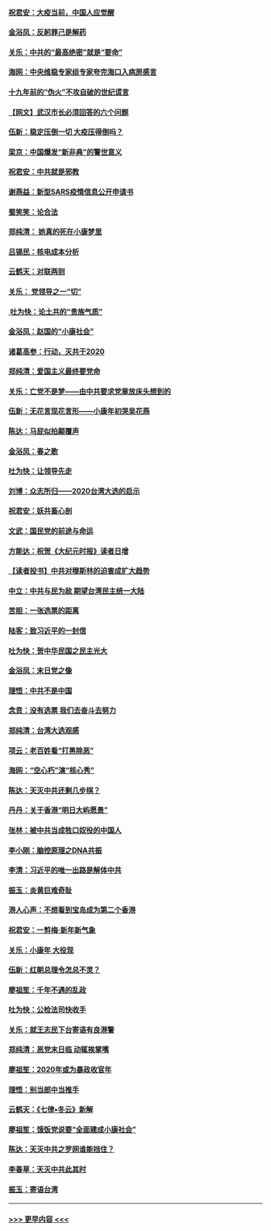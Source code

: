 #### [祝君安：大疫当前，中国人应觉醒](../pages/nsc993/n11821946.md?t=01270401) 
#### [金浴凤：反躬罪己是解药](../pages/nsc993/n11820280.md?t=01270401) 
#### [关乐：中共的“最高绝密”就是“要命”](../pages/nsc993/n11816946.md?t=01270401) 
#### [海网：中央维稳专家组专家夸完海口入病房感言](../pages/nsc993/n11815138.md?t=01270401) 
#### [十九年前的“伪火”不攻自破的世纪谎言](../pages/nsc993/n11813238.md?t=01270401) 
#### [【网文】武汉市长必须回答的六个问题](../pages/nsc993/n11813848.md?t=01270401) 
#### [伍新：稳定压倒一切 大疫压得倒吗？](../pages/nsc993/n11812634.md?t=01270401) 
#### [梁京：中国爆发“新非典”的警世意义](../pages/nsc993/n11812554.md?t=01270401) 
#### [祝君安：中共就是邪教](../pages/nsc993/n11812431.md?t=01270401) 
#### [谢燕益：新型SARS疫情信息公开申请书](../pages/nsc993/n11808840.md?t=01270401) 
#### [蜀笑笑：论合法](../pages/nsc993/n11808064.md?t=01270401) 
#### [郑纯清： 她真的死在小康梦里](../pages/nsc993/n11806623.md?t=01270401) 
#### [吕锡民：核电成本分析](../pages/nsc993/n11806284.md?t=01270401) 
#### [云鹤天：对联两则](../pages/nsc993/n11805957.md?t=01270401) 
#### [关乐： 党领导之一“切”](../pages/nsc993/n11804505.md?t=01270401) 
#### [ 吐为快：论土共的“贵族气质”](../pages/nsc993/n11804490.md?t=01270401) 
#### [金浴凤：赵国的“小康社会”](../pages/nsc993/n11804452.md?t=01270401) 
#### [诸葛高参：行动，灭共于2020](../pages/nsc993/n11804120.md?t=01270401) 
#### [郑纯清：爱国主义最终要党命](../pages/nsc993/n11802197.md?t=01270401) 
#### [关乐：亡党不是梦——由中共要求党章放床头想到的](../pages/nsc993/n11802156.md?t=01270401) 
#### [伍新：无花言现花言形——小康年初哭吴花燕](../pages/nsc993/n11800044.md?t=01270401) 
#### [陈达：马屁似拍颠覆声](../pages/nsc993/n11800010.md?t=01270401) 
#### [金浴凤：春之歌](../pages/nsc993/n11797687.md?t=01270401) 
#### [吐为快：让领导先走](../pages/nsc993/n11797512.md?t=01270401) 
#### [刘博：众志所归——2020台湾大选的启示](../pages/nsc993/n11796878.md?t=01270401) 
#### [祝君安：妖共畜心剖](../pages/nsc993/n11794273.md?t=01270401) 
#### [文武：国民党的前途与命运](../pages/nsc993/n11794198.md?t=01270401) 
#### [方能达：祝贺《大纪元时报》读者日增](../pages/nsc993/n11793807.md?t=01270401) 
#### [【读者投书】中共对穆斯林的迫害成扩大趋势](../pages/nsc993/n11791371.md?t=01270401) 
#### [中立：中共与民为敌 期望台湾民主统一大陆](../pages/nsc993/n11790392.md?t=01270401) 
#### [苦胆：一张选票的距离](../pages/nsc993/n11788914.md?t=01270401) 
#### [陆客：致习近平的一封信](../pages/nsc993/n11788867.md?t=01270401) 
#### [吐为快：贺中华民国之民主光大](../pages/nsc993/n11788618.md?t=01270401) 
#### [金浴凤：末日党之像](../pages/nsc993/n11787475.md?t=01270401) 
#### [理悟：中共不是中国](../pages/nsc993/n11787463.md?t=01270401) 
#### [念贲：没有选票  我们去奋斗去努力](../pages/nsc993/n11787398.md?t=01270401) 
#### [郑纯清：台湾大选观感](../pages/nsc993/n11786210.md?t=01270401) 
#### [项云：老百姓看“打黑除恶”](../pages/nsc993/n11785398.md?t=01270401) 
#### [海网：“空心朽”演“核心秀”](../pages/nsc993/n11783874.md?t=01270401) 
#### [陈达：天灭中共还剩几步棋？](../pages/nsc993/n11783719.md?t=01270401) 
#### [丹丹：关于香港“明日大屿愿景”](../pages/nsc993/n11783273.md?t=01270401) 
#### [张林：被中共当成牲口奴役的中国人](../pages/nsc993/n11782397.md?t=01270401) 
#### [李小刚：脑控原理之DNA共振](../pages/nsc993/n11780962.md?t=01270401) 
#### [李清：习近平的唯一出路是解体中共](../pages/nsc993/n11780866.md?t=01270401) 
#### [振玉：炎黄巨难奇耻](../pages/nsc993/n11779632.md?t=01270401) 
#### [港人心声：不想看到宝岛成为第二个香港](../pages/nsc993/n11778817.md?t=01270401) 
#### [祝君安：一剪梅‧新年新气象](../pages/nsc993/n11776340.md?t=01270401) 
#### [关乐：小康年 大役现](../pages/nsc993/n11774213.md?t=01270401) 
#### [伍新：红朝总理令怎总不灵？](../pages/nsc993/n11770813.md?t=01270401) 
#### [廖祖笙：千年不遇的乱政](../pages/nsc993/n11770373.md?t=01270401) 
#### [吐为快：公检法司快收手](../pages/nsc993/n11770359.md?t=01270401) 
#### [关乐：就王志民下台寄语有良港警](../pages/nsc993/n11769903.md?t=01270401) 
#### [郑纯清：恶党末日临 动辄挨掌嘴](../pages/nsc993/n11769356.md?t=01270401) 
#### [廖祖笙：2020年或为暴政收官年](../pages/nsc993/n11768216.md?t=01270401) 
#### [理悟：别当郎中当推手](../pages/nsc993/n11768243.md?t=01270401) 
#### [云鹤天：《七律▪冬云》新解](../pages/nsc993/n11768204.md?t=01270401) 
#### [廖祖笙：饿饭党说要“全面建成小康社会”](../pages/nsc993/n11767482.md?t=01270401) 
#### [陈达：天灭中共之罗网谁能挡住？](../pages/nsc993/n11767465.md?t=01270401) 
#### [李春草：天灭中共此其时](../pages/nsc993/n11767452.md?t=01270401) 
#### [振玉：寄语台湾](../pages/nsc993/n11767432.md?t=01270401) 

----
#### [ >>> 更早内容 <<< ](../indexes/nsc993-earlier.md)
